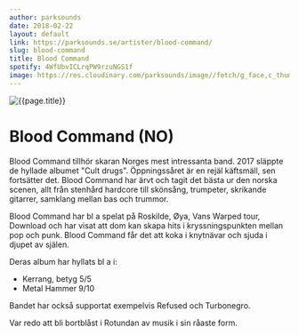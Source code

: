 ```yaml
---
author: parksounds
date: 2018-02-22
layout: default
link: https://parksounds.se/artister/blood-command/
slug: blood-command
title: Blood Command
spotify: 4WfUbvICLrqPW9rzuNGS1f
image: https://res.cloudinary.com/parksounds/image//fetch/g_face,c_thumb,w_1200,h_630,f_auto/https://parksounds.se/images/artists/blood-command-park-sounds-2018.jpg
---
```


![{{page.title}}]({{page.image}})

# Blood Command (NO)

Blood Command tillhör skaran Norges mest intressanta band. 2017 släppte de hyllade albumet "Cult drugs". Öppningssåret är en rejäl käftsmäll, sen fortsätter det. Blood Command har ärvt och tagit det bästa ur den norska scenen, allt från stenhård hardcore till skönsång, trumpeter, skrikande gitarrer, samklang mellan bas och trummor.

Blood Command har bl a spelat på Roskilde, Øya, Vans Warped tour, Download och har visat att dom kan skapa hits i kryssningspunkten mellan pop och punk. Blood Command får det att koka i knytnävar och sjuda i djupet av själen.

Deras album har hyllats bl a i:
* Kerrang, betyg 5/5
* Metal Hammer 9/10

Bandet har också supportat exempelvis Refused och Turbonegro.

Var redo att bli bortblåst i Rotundan av musik i sin råaste form. 
